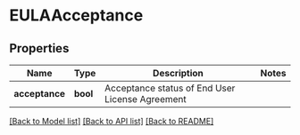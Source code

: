 # EULAAcceptance

## Properties
Name | Type | Description | Notes
------------ | ------------- | ------------- | -------------
**acceptance** | **bool** | Acceptance status of End User License Agreement | 

[[Back to Model list]](../README.md#documentation-for-models) [[Back to API list]](../README.md#documentation-for-api-endpoints) [[Back to README]](../README.md)

